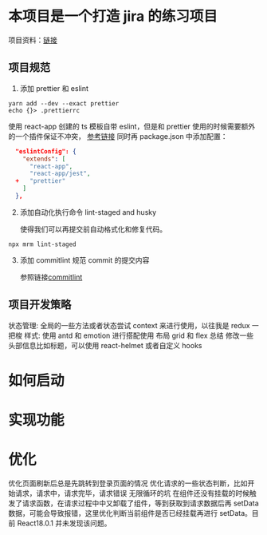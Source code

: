 # 本项目是一个打造 jira 的练习项目

项目资料：[链接](https://www.notion.so/React-491ad0643476437cafde50bee4dde6ed)

## 项目规范

1. 添加 prettier 和 eslint

```shell
yarn add --dev --exact prettier
echo {}> .prettierrc
```

使用 react-app 创建的 ts 模板自带 eslint，但是和 prettier 使用的时候需要额外的一个插件保证不冲突，
[参考链接](https://prettier.io/docs/en/install.html#eslint-and-other-linters)
同时再 package.json 中添加配置：

```json
  "eslintConfig": {
    "extends": [
      "react-app",
      "react-app/jest",
  +   "prettier"
    ]
  },
```

2. 添加自动化执行命令 lint-staged and husky

   使得我们可以再提交前自动格式化和修复代码。

```shell
npx mrm lint-staged
```

3. 添加 commitlint
   规范 commit 的提交内容

   参照链接[commitlint](https://github.com/conventional-changelog/commitlint)

## 项目开发策略

状态管理: 全局的一些方法或者状态尝试 context 来进行使用，以往我是 redux 一把梭
样式: 使用 antd 和 emotion 进行搭配使用
布局 grid 和 flex 总结
修改一些头部信息比如标题，可以使用 react-helmet 或者自定义 hooks

# 如何启动

# 实现功能

# 优化

优化页面刷新后总是先跳转到登录页面的情况
优化请求的一些状态判断，比如开始请求，请求中，请求完毕，请求错误
无限循环的坑
在组件还没有挂载的时候触发了请求函数，在请求过程中中又卸载了组件，等到获取到请求数据后再 setData 数据，可能会导致报错，这里优化判断当前组件是否已经挂载再进行 setData。目前 React18.0.1 并未发现该问题。
